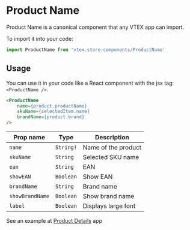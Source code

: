 # Product Name
Product Name is a canonical component that any VTEX app can import.

To import it into your code: 
```js
import ProductName from 'vtex.store-components/ProductName'
```

## Usage
You can use it in your code like a React component with the jsx tag: `<ProductName />`. 
```html
<ProductName
    name={product.productName}
    skuName={selectedItem.name}
    brandName={product.brand}
/>
```

| Prop name         | Type       | Description                                      |
| ----------------- | ---------- | ------------------------------------------------ |
| `name`            | `String!`  | Name of the product                              |
| `skuName`         | `String`   | Selected SKU name                                |
| `ean`             | `String`   | EAN                                              |
| `showEAN`         | `Boolean`  | Show EAN                                         |
| `brandName`       | `String`   | Brand name                                       |
| `showBrandName`   | `Boolean`  | Show brand name                                  |
| `label`           | `Boolean`  | Displays large font                              |

See an example at [Product Details](https://github.com/vtex-apps/product-details/blob/master/react/ProductDetails.js#L49) app
